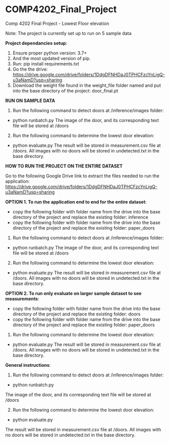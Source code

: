 # COMP4202_Final_Project
Comp 4202 Final Project - Lowest Floor elevation

Note: The project is currently set up to run on 5 sample data

**Project dependancies setup**:
1. Ensure proper python version: 3.7+
2. And the most updated version of pip.
3. Run: pip install requirements.txt
4. Go the the drive: https://drive.google.com/drive/folders/1DdgDFNHDaJ0TPHCFzcYnLigQ-u3aNamD?usp=sharing
5. Download the weight file found in the weight_file folder named and put into the base directory of the project: door_final.pt

**RUN ON SAMPLE DATA**
1. Run the following command to detect doors at /inference/images folder:
  - python runbatch.py
  The image of the door, and its corresponding text file will be stored at /doors

2. Run the following command to determine the lowest door elevation:
  - python evaluate.py
  The result will be stored in measurement.csv file at /doors. All images with no doors will be stored in undetected.txt in the base directory.


**HOW TO RUN THE PROJECT ON THE ENTIRE DATASET**

Go to the following Google Drive link to extract the files needed to run the application: 
https://drive.google.com/drive/folders/1DdgDFNHDaJ0TPHCFzcYnLigQ-u3aNamD?usp=sharing

**OPTION 1. To run the application end to end for the entire dataset**:
  - copy the following folder with folder name from the drive into the base directory of the project and replace the existing folder: inference
  - copy the following folder with folder name from the drive into the base directory of the project and replace the existing folder: paper_doors

1. Run the following command to detect doors at /inference/images folder:
  - python runbatch.py
  The image of the door, and its corresponding text file will be stored at /doors

2. Run the following command to determine the lowest door elevation:
  - python evaluate.py
  The result will be stored in measurement.csv file at /doors. All images with no doors will be stored in undetected.txt in the base directory.


**OPTION 2. To run only evaluate on larger sample dataset to see measurements**:
  -  copy the following folder with folder name from the drive into the base directory of the project and replace the existing folder: doors
  -  copy the following folder with folder name from the drive into the base directory of the project and replace the existing folder: paper_doors

  1. Run the following command to determine the lowest door elevation:
  - python evaluate.py
  The result will be stored in measurement.csv file at /doors. All images with no doors will be stored in undetected.txt in the base directory.

  

**General instructions**: 

1. Run the following command to detect doors at /inference/images folder:
  - python runbatch.py
  
The image of the door, and its corresponding text file will be stored at /doors

2. Run the following command to determine the lowest door elevation:
  - python evaluate.py

The result will be stored in measurement.csv file at /doors. All images with no doors will be stored in undetected.txt in the base directory.
